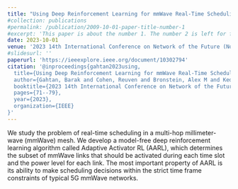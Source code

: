 ```yaml
---
title: "Using Deep Reinforcement Learning for mmWave Real-Time Scheduling"
#collection: publications
#permalink: /publication/2009-10-01-paper-title-number-1
#excerpt: 'This paper is about the number 1. The number 2 is left for future work.'
date: 2023-10-01
venue: '2023 14th International Conference on Network of the Future (NoF)'
#slidesurl: ''
paperurl: 'https://ieeexplore.ieee.org/document/10302794'
citation: '@inproceedings{gahtan2023using,
  title={Using Deep Reinforcement Learning for mmWave Real-Time Scheduling},
  author={Gahtan, Barak and Cohen, Reuven and Bronstein, Alex M and Kedar, Gil},
  booktitle={2023 14th International Conference on Network of the Future (NoF)},
  pages={71--79},
  year={2023},
  organization={IEEE}
}'
---
```


We study the problem of real-time scheduling in a multi-hop millimeter-wave (mmWave) mesh. We develop a model-free deep reinforcement learning algorithm called Adaptive Activator RL (AARL), which determines the subset of mmWave links that should be activated during each time slot and the power level for each link. The most important property of AARL is its ability to make scheduling decisions within the strict time frame constraints of typical 5G mmWave networks.